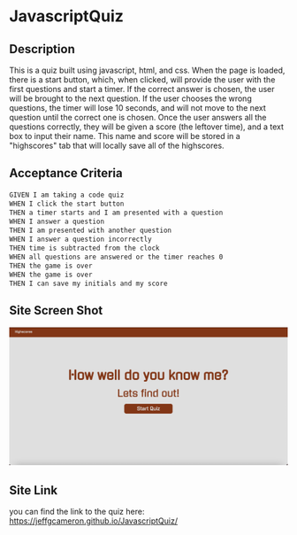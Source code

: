 # JavascriptQuiz


## Description
This is a quiz built using javascript, html, and css. When the page is loaded, there is a start button, which, when clicked, will provide the user with the first questions and start a timer. If the correct answer is chosen, the user will be brought to the next question. If the user chooses the wrong questions, the timer will lose 10 seconds, and will not move to the next question until the correct one is chosen. Once the user answers all the questions correctly, they will be given a score (the leftover time), and a text box to input their name. This name and score will be stored in a "highscores" tab that will locally save all of the highscores.

## Acceptance Criteria

```
GIVEN I am taking a code quiz
WHEN I click the start button
THEN a timer starts and I am presented with a question
WHEN I answer a question
THEN I am presented with another question
WHEN I answer a question incorrectly
THEN time is subtracted from the clock
WHEN all questions are answered or the timer reaches 0
THEN the game is over
WHEN the game is over
THEN I can save my initials and my score
```

## Site Screen Shot
![Javascript Quiz Screenshot](./Images/ScreenShot.png)

## Site Link
you can find the link to the quiz here: https://jeffgcameron.github.io/JavascriptQuiz/
